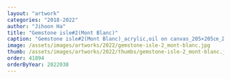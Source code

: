 ```yaml
---
layout: "artwork"
categories: "2018-2022"
author: "Jihoon Ha"
title: "Gemstone isle#2(Mont Blanc)"
caption: "Gemstone isle#2(Mont Blanc)_acrylic,oil on canvas_205×205㎝_2022"
image: /assets/images/artworks/2022/gemstone-isle-2_mont-blanc.jpg
thumb: /assets/images/artworks/2022/thumbs/gemstone-isle-2_mont-blanc.jpg
order: 41894
orderByYear: 2022038
---
```

